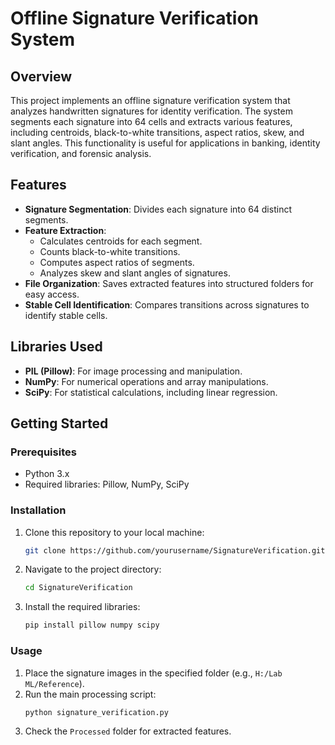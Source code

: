 
# Offline Signature Verification System

## Overview

This project implements an offline signature verification system that analyzes handwritten signatures for identity verification. The system segments each signature into 64 cells and extracts various features, including centroids, black-to-white transitions, aspect ratios, skew, and slant angles. This functionality is useful for applications in banking, identity verification, and forensic analysis.

## Features

- **Signature Segmentation**: Divides each signature into 64 distinct segments.
- **Feature Extraction**:
  - Calculates centroids for each segment.
  - Counts black-to-white transitions.
  - Computes aspect ratios of segments.
  - Analyzes skew and slant angles of signatures.
- **File Organization**: Saves extracted features into structured folders for easy access.
- **Stable Cell Identification**: Compares transitions across signatures to identify stable cells.

## Libraries Used

- **PIL (Pillow)**: For image processing and manipulation.
- **NumPy**: For numerical operations and array manipulations.
- **SciPy**: For statistical calculations, including linear regression.

## Getting Started

### Prerequisites

- Python 3.x
- Required libraries: Pillow, NumPy, SciPy

### Installation

1. Clone this repository to your local machine:
   ```bash
   git clone https://github.com/yourusername/SignatureVerification.git
   ```
2. Navigate to the project directory:
   ```bash
   cd SignatureVerification
   ```
3. Install the required libraries:
   ```bash
   pip install pillow numpy scipy
   ```

### Usage

1. Place the signature images in the specified folder (e.g., `H:/Lab ML/Reference`).
2. Run the main processing script:
   ```bash
   python signature_verification.py
   ```
3. Check the `Processed` folder for extracted features.
